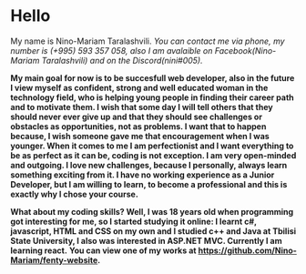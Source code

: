 # Hello
 My name is Nino-Mariam Taralashvili.
*You can contact me via phone, my number is (+995) 593 357 058, also I am avalaible on Facebook(Nino-Mariam Taralashvili) and on the Discord(nini#005).*


 **My main goal for now is to be succesfull web developer, also in the future I view myself as confident, strong and well educated woman in the technology field, who is helping young people in finding their career path and to motivate them. I wish that some day I will tell others that they should never ever give up and that they should see challenges or obstacles as opportunities, not as problems. I want that to happen because, I wish someone gave me that encouragement when I was younger. When it comes to me I am perfectionist and I want everything to be as perfect as it can be, coding is not exception. I am very open-minded and outgoing. I love new challenges, because I personally, always learn something exciting from it. I have no working experience as a Junior Developer, but I am willing to learn, to become a professional and this is exactly why I chose your course.**

**What about my coding skills? Well, I was 18 years old when programming got interesting for me, so I started studying it online: I learnt c#, javascript, HTML and CSS on my own and I studied c++ and Java at Tbilisi State University, I also was interested in ASP.NET MVC. Currently I am learning react.**
 **You can view one of my works at  https://github.com/Nino-Mariam/fenty-website.**
